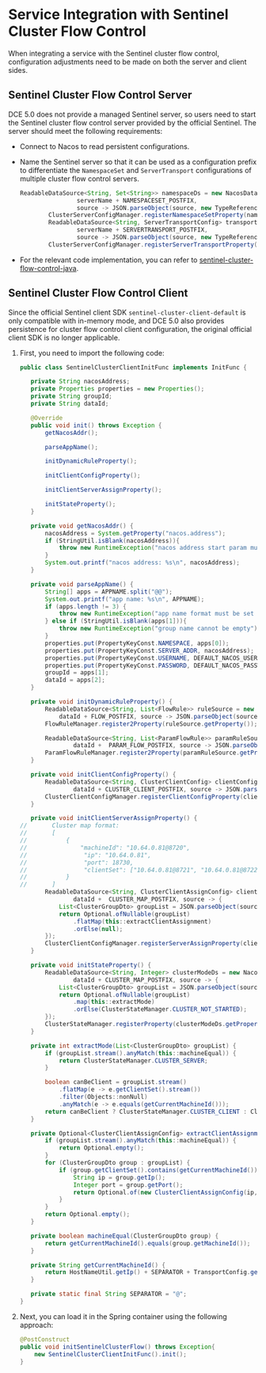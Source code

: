 # Service Integration with Sentinel Cluster Flow Control

When integrating a service with the Sentinel cluster flow control, configuration adjustments need to be made on both the server and client sides.

## Sentinel Cluster Flow Control Server

DCE 5.0 does not provide a managed Sentinel server, so users need to start the Sentinel cluster flow control server provided by the official Sentinel. The server should meet the following requirements:

- Connect to Nacos to read persistent configurations.

- Name the Sentinel server so that it can be used as a configuration prefix to differentiate the `NamespaceSet` and `ServerTransport` configurations of multiple cluster flow control servers.

    ```java
    ReadableDataSource<String, Set<String>> namespaceDs = new NacosDataSource<>(nacosAddress, DEFAULT_GROUP,
                    serverName + NAMESPACESET_POSTFIX,
                    source -> JSON.parseObject(source, new TypeReference<Set<String>>() {}));
            ClusterServerConfigManager.registerNamespaceSetProperty(namespaceDs.getProperty());
            ReadableDataSource<String, ServerTransportConfig> transportConfigDs = new NacosDataSource<>(nacosAddress, DEFAULT_GROUP,
                    serverName + SERVERTRANSPORT_POSTFIX,
                    source -> JSON.parseObject(source, new TypeReference<ServerTransportConfig>() {}));
            ClusterServerConfigManager.registerServerTransportProperty(transportConfigDs.getProperty());
    ```

- For the relevant code implementation, you can refer to [sentinel-cluster-flow-control-java](https://github.com/projectsesame/sentinel-cluster-flow-control-java).

## Sentinel Cluster Flow Control Client

Since the official Sentinel client SDK `sentinel-cluster-client-default` is only compatible with in-memory mode, and DCE 5.0 also provides persistence for cluster flow control client configuration, the original official client SDK is no longer applicable.

1. First, you need to import the following code:

    ```java
    public class SentinelClusterClientInitFunc implements InitFunc {

       private String nacosAddress;
       private Properties properties = new Properties();
       private String groupId;
       private String dataId;

       @Override
       public void init() throws Exception {
           getNacosAddr();

           parseAppName();

           initDynamicRuleProperty();

           initClientConfigProperty();

           initClientServerAssignProperty();

           initStateProperty();
       }

       private void getNacosAddr() {
           nacosAddress = System.getProperty("nacos.address");
           if (StringUtil.isBlank(nacosAddress)){
               throw new RuntimeException("nacos address start param must be set");
           }
           System.out.printf("nacos address: %s\n", nacosAddress);
       }

       private void parseAppName() {
           String[] apps = APPNAME.split("@@");
           System.out.printf("app name: %s\n", APPNAME);
           if (apps.length != 3) {
               throw new RuntimeException("app name format must be set like this: {{namespaceId}}@@{{groupName}}@@{{appName}}");
           } else if (StringUtil.isBlank(apps[1])){
               throw new RuntimeException("group name cannot be empty");
           }
           properties.put(PropertyKeyConst.NAMESPACE, apps[0]);
           properties.put(PropertyKeyConst.SERVER_ADDR, nacosAddress);
           properties.put(PropertyKeyConst.USERNAME, DEFAULT_NACOS_USERNAME);
           properties.put(PropertyKeyConst.PASSWORD, DEFAULT_NACOS_PASSWORD);
           groupId = apps[1];
           dataId = apps[2];
       }

       private void initDynamicRuleProperty() {
           ReadableDataSource<String, List<FlowRule>> ruleSource = new NacosDataSource<>(properties, groupId,
               dataId + FLOW_POSTFIX, source -> JSON.parseObject(source, new TypeReference<List<FlowRule>>() {}));
           FlowRuleManager.register2Property(ruleSource.getProperty());

           ReadableDataSource<String, List<ParamFlowRule>> paramRuleSource = new NacosDataSource<>(properties, groupId,
                   dataId +  PARAM_FLOW_POSTFIX, source -> JSON.parseObject(source, new TypeReference<List<ParamFlowRule>>() {}));
           ParamFlowRuleManager.register2Property(paramRuleSource.getProperty());
       }

       private void initClientConfigProperty() {
           ReadableDataSource<String, ClusterClientConfig> clientConfigDs = new NacosDataSource<>(properties, groupId,
                   dataId + CLUSTER_CLIENT_POSTFIX, source -> JSON.parseObject(source, new TypeReference<ClusterClientConfig>() {}));
           ClusterClientConfigManager.registerClientConfigProperty(clientConfigDs.getProperty());
       }

       private void initClientServerAssignProperty() {
    //       Cluster map format:
    //       [
    //           {
    //               "machineId": "10.64.0.81@8720",
    //                "ip": "10.64.0.81",
    //                "port": 18730,
    //                "clientSet": ["10.64.0.81@8721", "10.64.0.81@8722"]
    //           }
    //       ]
           ReadableDataSource<String, ClusterClientAssignConfig> clientAssignDs = new NacosDataSource<>(properties, groupId,
                   dataId +  CLUSTER_MAP_POSTFIX, source -> {
               List<ClusterGroupDto> groupList = JSON.parseObject(source, new TypeReference<List<ClusterGroupDto>>() {});
               return Optional.ofNullable(groupList)
                   .flatMap(this::extractClientAssignment)
                   .orElse(null);
           });
           ClusterClientConfigManager.registerServerAssignProperty(clientAssignDs.getProperty());
       }

       private void initStateProperty() {
           ReadableDataSource<String, Integer> clusterModeDs = new NacosDataSource<>(properties, groupId,
                   dataId + CLUSTER_MAP_POSTFIX, source -> {
               List<ClusterGroupDto> groupList = JSON.parseObject(source, new TypeReference<List<ClusterGroupDto>>() {});
               return Optional.ofNullable(groupList)
                   .map(this::extractMode)
                   .orElse(ClusterStateManager.CLUSTER_NOT_STARTED);
           });
           ClusterStateManager.registerProperty(clusterModeDs.getProperty());
       }

       private int extractMode(List<ClusterGroupDto> groupList) {
           if (groupList.stream().anyMatch(this::machineEqual)) {
               return ClusterStateManager.CLUSTER_SERVER;
           }

           boolean canBeClient = groupList.stream()
               .flatMap(e -> e.getClientSet().stream())
               .filter(Objects::nonNull)
               .anyMatch(e -> e.equals(getCurrentMachineId()));
           return canBeClient ? ClusterStateManager.CLUSTER_CLIENT : ClusterStateManager.CLUSTER_NOT_STARTED;
       }

       private Optional<ClusterClientAssignConfig> extractClientAssignment(List<ClusterGroupDto> groupList) {
           if (groupList.stream().anyMatch(this::machineEqual)) {
               return Optional.empty();
           }
           for (ClusterGroupDto group : groupList) {
               if (group.getClientSet().contains(getCurrentMachineId())) {
                   String ip = group.getIp();
                   Integer port = group.getPort();
                   return Optional.of(new ClusterClientAssignConfig(ip, port));
               }
           }
           return Optional.empty();
       }

       private boolean machineEqual(ClusterGroupDto group) {
           return getCurrentMachineId().equals(group.getMachineId());
       }

       private String getCurrentMachineId() {
           return HostNameUtil.getIp() + SEPARATOR + TransportConfig.getRuntimePort();
       }

       private static final String SEPARATOR = "@";
    }
    ```

2. Next, you can load it in the Spring container using the following approach:

    ```java
    @PostConstruct
    public void initSentinelClusterFlow() throws Exception{
    	new SentinelClusterClientInitFunc().init();
    }
    ```
